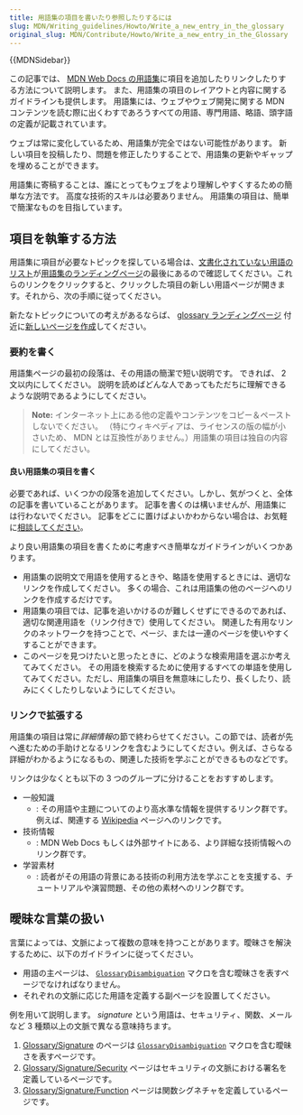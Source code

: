 ```yaml
---
title: 用語集の項目を書いたり参照したりするには
slug: MDN/Writing_guidelines/Howto/Write_a_new_entry_in_the_glossary
original_slug: MDN/Contribute/Howto/Write_a_new_entry_in_the_Glossary
---
```


{{MDNSidebar}}

この記事では、 [MDN Web Docs の用語集](/ja/docs/Glossary)に項目を追加したりリンクしたりする方法について説明します。
また、用語集の項目のレイアウトと内容に関するガイドラインも提供します。
用語集には、ウェブやウェブ開発に関する MDN コンテンツを読む際に出くわすであろうすべての用語、専門用語、略語、頭字語の定義が記載されています。

ウェブは常に変化しているため、用語集が完全ではない可能性があります。
新しい項目を投稿したり、問題を修正したりすることで、用語集の更新やギャップを埋めることができます。

用語集に寄稿することは、誰にとってもウェブをより理解しやすくするための簡単な方法です。
高度な技術的スキルは必要ありません。
用語集の項目は、簡単で簡潔なものを目指しています。

## 項目を執筆する方法

用語集に項目が必要なトピックを探している場合は、[文書化されていない用語のリスト](/ja/docs/Glossary#contribute_to_the_glossary)が[用語集のランディングページ](/ja/docs/Glossary)の最後にあるので確認してください。これらのリンクをクリックすると、クリックした項目の新しい用語ページが開きます。それから、次の手順に従ってください。

新たなトピックについての考えがあるならば、 [glossary ランディングページ](https://github.com/mdn/content/tree/main/files/en-us/glossary) 付近に[新しいページを作成](https://github.com/mdn/content#adding-a-new-document)してください。

### 要約を書く

用語集ページの最初の段落は、その用語の簡潔で短い説明です。
できれば、 2 文以内にしてください。
説明を読めばどんな人であってもただちに理解できるような説明であるようにしてください。

> **Note:** インターネット上にある他の定義やコンテンツをコピー＆ペーストしないでください。
> （特にウィキペディアは、ライセンスの版の幅が小さいため、 MDN とは互換性がありません。）用語集の項目は独自の内容にしてください。

#### 良い用語集の項目を書く

必要であれば、いくつかの段落を追加してください。しかし、気がつくと、全体の記事を書いていることがあります。
記事を書くのは構いませんが、用語集には行わないでください。
記事をどこに置けばよいかわからない場合は、お気軽に[相談してください](/ja/docs/MDN/Contribute/Getting_started#step_4_ask_for_help)。

より良い用語集の項目を書くために考慮すべき簡単なガイドラインがいくつかあります。

- 用語集の説明文で用語を使用するときや、略語を使用するときには、適切なリンクを作成してください。
  多くの場合、これは用語集の他のページへのリンクを作成するだけです。
- 用語集の項目では、記事を追いかけるのが難しくせずにできるのであれば、適切な関連用語を（リンク付きで）使用してください。
  関連した有用なリンクのネットワークを持つことで、ページ、または一連のページを使いやすくすることができます。
- このページを見つけたいと思ったときに、どのような検索用語を選ぶか考えてみてください。
  その用語を検索するために使用するすべての単語を使用してみてください。ただし、用語集の項目を無意味にしたり、長くしたり、読みにくくしたりしないようにしてください。

### リンクで拡張する

用語集の項目は常に*詳細情報*の節で終わらせてください。この節では、読者が先へ進むための手助けとなるリンクを含むようにしてください。例えば、さらなる詳細がわかるようになるもの、関連した技術を学ぶことができるものなどです。

リンクは少なくとも以下の 3 つのグループに分けることをおすすめします。

- 一般知識
  - : その用語や主題についてのより高水準な情報を提供するリンク群です。例えば、関連する [Wikipedia](https://www.wikipedia.org/) ページへのリンクです。
- 技術情報
  - : MDN Web Docs もしくは外部サイトにある、より詳細な技術情報へのリンク群です。
- 学習素材
  - : 読者がその用語の背景にある技術の利用方法を学ぶことを支援する、チュートリアルや演習問題、その他の素材へのリンク群です。

## 曖昧な言葉の扱い

言葉によっては、文脈によって複数の意味を持つことがあります。曖昧さを解決するために、以下のガイドラインに従ってください。

- 用語の主ページは、 [`GlossaryDisambiguation`](https://github.com/mdn/yari/blob/main/kumascript/macros/GlossaryDisambiguation.ejs) マクロを含む曖昧さを表すページでなければなりません。
- それぞれの文脈に応じた用語を定義する副ページを設置してください。

例を用いて説明します。 _signature_ という用語は、セキュリティ、関数、メールなど 3 種類以上の文脈で異なる意味持ちます。

1. [Glossary/Signature](/ja/docs/Glossary/Signature) のページは [`GlossaryDisambiguation`](https://github.com/mdn/yari/blob/main/kumascript/macros/GlossaryDisambiguation.ejs) マクロを含む曖昧さを表すページです。
2. [Glossary/Signature/Security](/ja/docs/Glossary/Signature/Security) ページはセキュリティの文脈における署名を定義しているページです。
3. [Glossary/Signature/Function](/ja/docs/Glossary/Signature/Function) ページは関数シグネチャを定義しているページです。
